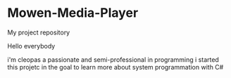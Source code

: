 # Mowen-Media-Player
My project repository

Hello everybody

i'm cleopas a passionate and semi-professional in programming i started this projetc in the goal to learn more about system programmation with C# 
